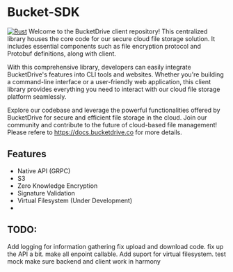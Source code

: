 # Bucket-SDK
[![Rust](https://github.com/Tim-Leon/bucket-sdk/actions/workflows/rust.yml/badge.svg)](https://github.com/Tim-Leon/bucket-sdk/actions/workflows/rust.yml)
Welcome to the BucketDrive client repository! This centralized library houses the core code for our secure cloud file storage solution. It includes essential components such as file encryption protocol and Protobuf definitions, along with client.

With this comprehensive library, developers can easily integrate BucketDrive's features into CLI tools and websites. Whether you're building a command-line interface or a user-friendly web application, this client library provides everything you need to interact with our cloud file storage platform seamlessly.

Explore our codebase and leverage the powerful functionalities offered by BucketDrive for secure and efficient file storage in the cloud. Join our community and contribute to the future of cloud-based file management! Please refere to https://docs.bucketdrive.co for more details.

## Features
- Native API (GRPC)
- S3
- Zero Knowledge Encryption
- Signature Validation
- Virtual Filesystem (Under Development)
- 


## TODO: 
Add logging for information gathering
fix upload and download code.
fix up the API a bit.
make all enpoint callable.
Add suport for virtual filesystem.
test
mock
make sure backend and client work in harmony
